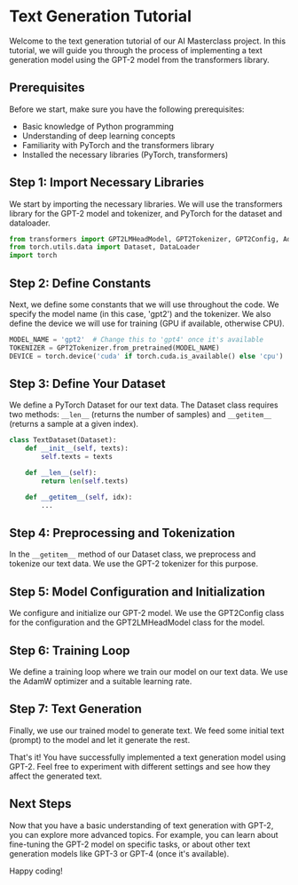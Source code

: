 # Text Generation Tutorial

Welcome to the text generation tutorial of our AI Masterclass project. In this tutorial, we will guide you through the process of implementing a text generation model using the GPT-2 model from the transformers library. 

## Prerequisites

Before we start, make sure you have the following prerequisites:

- Basic knowledge of Python programming
- Understanding of deep learning concepts
- Familiarity with PyTorch and the transformers library
- Installed the necessary libraries (PyTorch, transformers)

## Step 1: Import Necessary Libraries

We start by importing the necessary libraries. We will use the transformers library for the GPT-2 model and tokenizer, and PyTorch for the dataset and dataloader.

```python
from transformers import GPT2LMHeadModel, GPT2Tokenizer, GPT2Config, AdamW
from torch.utils.data import Dataset, DataLoader
import torch
```

## Step 2: Define Constants

Next, we define some constants that we will use throughout the code. We specify the model name (in this case, 'gpt2') and the tokenizer. We also define the device we will use for training (GPU if available, otherwise CPU).

```python
MODEL_NAME = 'gpt2'  # Change this to 'gpt4' once it's available
TOKENIZER = GPT2Tokenizer.from_pretrained(MODEL_NAME)
DEVICE = torch.device('cuda' if torch.cuda.is_available() else 'cpu')
```

## Step 3: Define Your Dataset

We define a PyTorch Dataset for our text data. The Dataset class requires two methods: `__len__` (returns the number of samples) and `__getitem__` (returns a sample at a given index).

```python
class TextDataset(Dataset):
    def __init__(self, texts):
        self.texts = texts

    def __len__(self):
        return len(self.texts)

    def __getitem__(self, idx):
        ...
```

## Step 4: Preprocessing and Tokenization

In the `__getitem__` method of our Dataset class, we preprocess and tokenize our text data. We use the GPT-2 tokenizer for this purpose.

## Step 5: Model Configuration and Initialization

We configure and initialize our GPT-2 model. We use the GPT2Config class for the configuration and the GPT2LMHeadModel class for the model.

## Step 6: Training Loop

We define a training loop where we train our model on our text data. We use the AdamW optimizer and a suitable learning rate.

## Step 7: Text Generation

Finally, we use our trained model to generate text. We feed some initial text (prompt) to the model and let it generate the rest.

That's it! You have successfully implemented a text generation model using GPT-2. Feel free to experiment with different settings and see how they affect the generated text.

## Next Steps

Now that you have a basic understanding of text generation with GPT-2, you can explore more advanced topics. For example, you can learn about fine-tuning the GPT-2 model on specific tasks, or about other text generation models like GPT-3 or GPT-4 (once it's available).

Happy coding!
